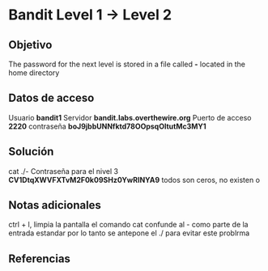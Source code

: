 # Bandit Level 1 → Level 2

## Objetivo
The password for the next level is stored in a file called **-** located in the home directory
## Datos de acceso
Usuario **bandit1**
Servidor **bandit.labs.overthewire.org**
Puerto de acceso **2220**
contraseña **boJ9jbbUNNfktd78OOpsqOltutMc3MY1**

## Solución
cat ./-
Contraseña para el nivel 3
**CV1DtqXWVFXTvM2F0k09SHz0YwRINYA9**
todos son ceros, no existen o
## Notas adicionales
ctrl + l, limpia la pantalla
el comando cat confunde al  - como parte de la entrada estandar por lo tanto se antepone el ./ para evitar este problrma
## Referencias
